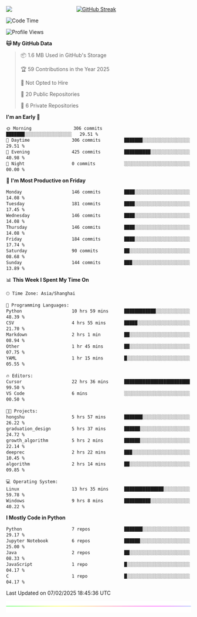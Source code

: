 
<!-- ### Hi there 👋-->
<div>
<!--     <img align="left" src="https://github.com/heartyang520/HeartYang.github.io/blob/main/share/hacker_a.gif?raw=true.gif" width="33%"> -->
<!--       <picture>
    <source media="(prefers-color-scheme: dark)" srcset="https://cdn.jsdelivr.net/gh/sun0225SUN/sun0225SUN/assets/images/coding.gif" />
    <source media="(prefers-color-scheme: light)" srcset="https://cdn.jsdelivr.net/gh/sun0225SUN/sun0225SUN/assets/images/developer.svg" height="225px" />
    <img src="https://cdn.jsdelivr.net/gh/sun0225SUN/sun0225SUN/assets/images/coding.gif" />
  </picture> -->
<!--     <img align="left" src="https://cdn.jsdelivr.net/gh/sun0225SUN/sun0225SUN/assets/images/coding.gif" width="38%"> -->
<!--     <img align="left" src="https://github.com/heartyang520/HeartYang.github.io/blob/main/share/hacker_a.gif?raw=true.gif" width="33%"> -->
    <img align="left" src="https://cdn.jsdelivr.net/gh/sun0225SUN/sun0225SUN/assets/images/coding.gif" width="38%">
    <a href="https://git.io/streak-stats"><img src="https://streak-stats.demolab.com?user=NoyeArk&theme=cobalt&hide_border=true" alt="GitHub Streak" /></a>
</div>  

<!--START_SECTION:waka-->
![Code Time](http://img.shields.io/badge/Code%20Time-132%20hrs%2013%20mins-blue)

![Profile Views](http://img.shields.io/badge/Profile%20Views-18-blue)

**🐱 My GitHub Data** 

> 📦 1.6 MB Used in GitHub's Storage 
 > 
> 🏆 59 Contributions in the Year 2025
 > 
> 🚫 Not Opted to Hire
 > 
> 📜 20 Public Repositories 
 > 
> 🔑 6 Private Repositories 
 > 
**I'm an Early 🐤** 

```text
🌞 Morning                306 commits         ███████░░░░░░░░░░░░░░░░░░   29.51 % 
🌆 Daytime                306 commits         ███████░░░░░░░░░░░░░░░░░░   29.51 % 
🌃 Evening                425 commits         ██████████░░░░░░░░░░░░░░░   40.98 % 
🌙 Night                  0 commits           ░░░░░░░░░░░░░░░░░░░░░░░░░   00.00 % 
```
📅 **I'm Most Productive on Friday** 

```text
Monday                   146 commits         ████░░░░░░░░░░░░░░░░░░░░░   14.08 % 
Tuesday                  181 commits         ████░░░░░░░░░░░░░░░░░░░░░   17.45 % 
Wednesday                146 commits         ████░░░░░░░░░░░░░░░░░░░░░   14.08 % 
Thursday                 146 commits         ████░░░░░░░░░░░░░░░░░░░░░   14.08 % 
Friday                   184 commits         ████░░░░░░░░░░░░░░░░░░░░░   17.74 % 
Saturday                 90 commits          ██░░░░░░░░░░░░░░░░░░░░░░░   08.68 % 
Sunday                   144 commits         ███░░░░░░░░░░░░░░░░░░░░░░   13.89 % 
```


📊 **This Week I Spent My Time On** 

```text
🕑︎ Time Zone: Asia/Shanghai

💬 Programming Languages: 
Python                   10 hrs 59 mins      ████████████░░░░░░░░░░░░░   48.39 % 
CSV                      4 hrs 55 mins       █████░░░░░░░░░░░░░░░░░░░░   21.70 % 
Markdown                 2 hrs 1 min         ██░░░░░░░░░░░░░░░░░░░░░░░   08.94 % 
Other                    1 hr 45 mins        ██░░░░░░░░░░░░░░░░░░░░░░░   07.75 % 
YAML                     1 hr 15 mins        █░░░░░░░░░░░░░░░░░░░░░░░░   05.55 % 

🔥 Editors: 
Cursor                   22 hrs 36 mins      █████████████████████████   99.50 % 
VS Code                  6 mins              ░░░░░░░░░░░░░░░░░░░░░░░░░   00.50 % 

🐱‍💻 Projects: 
hongshu                  5 hrs 57 mins       ███████░░░░░░░░░░░░░░░░░░   26.22 % 
graduation_design        5 hrs 37 mins       ██████░░░░░░░░░░░░░░░░░░░   24.72 % 
growth_algorithm         5 hrs 2 mins        ██████░░░░░░░░░░░░░░░░░░░   22.14 % 
deeprec                  2 hrs 22 mins       ███░░░░░░░░░░░░░░░░░░░░░░   10.45 % 
algorithm                2 hrs 14 mins       ██░░░░░░░░░░░░░░░░░░░░░░░   09.85 % 

💻 Operating System: 
Linux                    13 hrs 35 mins      ███████████████░░░░░░░░░░   59.78 % 
Windows                  9 hrs 8 mins        ██████████░░░░░░░░░░░░░░░   40.22 % 
```

**I Mostly Code in Python** 

```text
Python                   7 repos             ███████░░░░░░░░░░░░░░░░░░   29.17 % 
Jupyter Notebook         6 repos             ██████░░░░░░░░░░░░░░░░░░░   25.00 % 
Java                     2 repos             ██░░░░░░░░░░░░░░░░░░░░░░░   08.33 % 
JavaScript               1 repo              █░░░░░░░░░░░░░░░░░░░░░░░░   04.17 % 
C                        1 repo              █░░░░░░░░░░░░░░░░░░░░░░░░   04.17 % 
```




 Last Updated on 07/02/2025 18:45:36 UTC
<!--END_SECTION:waka-->

<!--     ![NoyeArk's github stats](https://github-readme-stats.vercel.app/api?username=NoyeArk&show_icons=true) -->

<img src="https://github.com/heartyang520/HeartYang.github.io/blob/main/share/paomaxian.gif?raw=true" height="30" width="100%">

<!--
**NoyeArk/NoyeArk** is a ✨ _special_ ✨ repository because its `README.md` (this file) appears on your GitHub profile.

Here are some ideas to get you started:

- 🔭 I’m currently working on ...
- 🌱 I’m currently learning ...
- 👯 I’m looking to collaborate on ...
- 🤔 I’m looking for help with ...
- 💬 Ask me about ...
- 📫 How to reach me: ...
- 😄 Pronouns: ...
- ⚡ Fun fact: ...
-->
